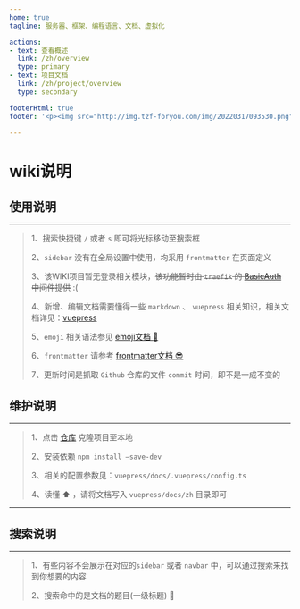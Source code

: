 ```yaml
---
home: true
tagline: 服务器、框架、编程语言、文档、虚拟化

actions:
- text: 查看概述
  link: /zh/overview
  type: primary
- text: 项目文档
  link: /zh/project/overview
  type: secondary

footerHtml: true
footer: '<p><img src="http://img.tzf-foryou.com/img/20220317093530.png"> <a class="banquan" style="color:#000;" href="https://beian.miit.gov.cn/#/Integrated/recordQuery" target="_blank">粤ICP备17101923号</a></p>'

---
```


# wiki说明



## 使用说明

---

> 1、搜索快捷键 `/` 或者 `s` 即可将光标移动至搜索框
> 
> 2、`sidebar` 没有在全局设置中使用，均采用 `frontmatter` 在页面定义
> 
> 3、该WIKI项目暂无登录相关模块，~~该功能暂时由 `traefik` 的 [BasicAuth](https://doc.traefik.io/traefik/middlewares/http/basicauth/) 中间件提供~~ :(
> 
> 4、新增、编辑文档需要懂得一些 `markdown` 、 `vuepress` 相关知识，相关文档详见：[vuepress](https://vuepress2.netlify.app/)
> 
> 5、`emoji` 相关语法参见 [emoji文档 :rocket:](https://github.com/ikatyang/emoji-cheat-sheet)
> 
> 6、`frontmatter` 请参考 [frontmatter文档 :sunglasses:](https://vuepress2.netlify.app/zh/reference/default-theme/frontmatter.html#%E6%89%80%E6%9C%89%E9%A1%B5%E9%9D%A2)
> 
> 7、更新时间是抓取 `Github` 仓库的文件 `commit` 时间，即不是一成不变的

## 维护说明

---

> 1、点击 [仓库](https://github.com/JerryTZF/vuepress) 克隆项目至本地
> 
> 2、安装依赖 `npm install –save-dev`
> 
> 3、相关的配置参数见：`vuepress/docs/.vuepress/config.ts`
> 
> 4、读懂 :arrow_up: ，请将文档写入 `vuepress/docs/zh` 目录即可

---

## 搜索说明

---

> 1、有些内容不会展示在对应的`sidebar` 或者 `navbar` 中，可以通过搜索来找到你想要的内容
> 
> 2、搜索命中的是文档的题目(一级标题) :dart: